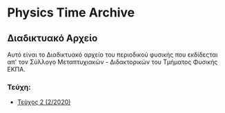 # Physics Time Archive

## Διαδικτυακό Αρχείο

Αυτό είναι το Διαδικτυακό αρχείο του περιοδικού φυσικής που εκδίδεςται απ' τον Σύλλογο Μεταπτυχιακών - Διδακτορικών του Τμήματος
Φυσικής ΕΚΠΑ.

### Τεύχη:

- [Τεύχος 2 (2/2020)](issues/_2020-02-physics_time.pdf)
	
